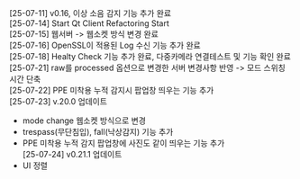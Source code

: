 [25-07-11] v0.16, 이상 소음 감지 기능 추가 완료  
[25-07-14] Start Qt Client Refactoring Start  
[25-07-15] 웹서버 -> 웹소켓 방식 변경 완료  
[25-07-16] OpenSSL이 적용된 Log 수신 기능 추가 완료  
[25-07-18] Healty Check 기능 추가 완료, 다중카메라 연결테스트 및 기능 확인 완료  
[25-07-21] raw를 processed 옵션으로 변경한 서버 변경사항 반영 -> 모드 스위칭 시간 단축  
[25-07-22] PPE 미착용 누적 감지시 팝업창 띄우는 기능 추가  
[25-07-23] v.20.0 업데이트  
- mode change 웹소켓 방식으로 변경  
- trespass(무단침입), fall(낙상감지) 기능 추가  
- PPE 미착용 누적 감지 팝업창에 사진도 같이 띄우는 기능 추가  
[25-07-24] v0.21.1 업데이트
- UI 정렬
